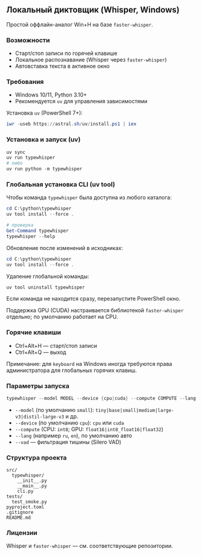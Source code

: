 ## Локальный диктовщик (Whisper, Windows)

Простой оффлайн-аналог Win+H на базе `faster-whisper`.

### Возможности
- Старт/стоп записи по горячей клавише
- Локальное распознавание (Whisper через `faster-whisper`)
- Автовставка текста в активное окно

### Требования
- Windows 10/11, Python 3.10+
- Рекомендуется `uv` для управления зависимостями

Установка `uv` (PowerShell 7+):
```powershell
iwr -useb https://astral.sh/uv/install.ps1 | iex
```

### Установка и запуск (uv)
```powershell
uv sync
uv run typewhisper
# либо
uv run python -m typewhisper
```

### Глобальная установка CLI (uv tool)
Чтобы команда `typewhisper` была доступна из любого каталога:

```powershell
cd C:\python\typewhisper
uv tool install --force .

# проверка
Get-Command typewhisper
typewhisper --help
```

Обновление после изменений в исходниках:

```powershell
cd C:\python\typewhisper
uv tool install --force .
```

Удаление глобальной команды:

```powershell
uv tool uninstall typewhisper
```

Если команда не находится сразу, перезапустите PowerShell окно.

Поддержка GPU (CUDA) настраивается библиотекой `faster-whisper` отдельно; по умолчанию работает на CPU.

### Горячие клавиши
- Ctrl+Alt+H — старт/стоп записи
- Ctrl+Alt+Q — выход

Примечание: для `keyboard` на Windows иногда требуются права администратора для глобальных горячих клавиш.

### Параметры запуска
```powershell
typewhisper --model MODEL --device {cpu|cuda} --compute COMPUTE --lang LANG --vad
```
- `--model` (по умолчанию `small`): `tiny|base|small|medium|large-v3|distil-large-v3` и др.
- `--device` (по умолчанию `cpu`): `cpu` или `cuda`
- `--compute` (CPU: `int8`; GPU: `float16|int8_float16|float32`)
- `--lang` (например `ru`, `en`), по умолчанию авто
- `--vad` — фильтрация тишины (Silero VAD)

### Структура проекта
```
src/
  typewhisper/
    __init__.py
    __main__.py
    cli.py
tests/
  test_smoke.py
pyproject.toml
.gitignore
README.md
```

### Лицензии
Whisper и `faster-whisper` — см. соответствующие репозитории.
